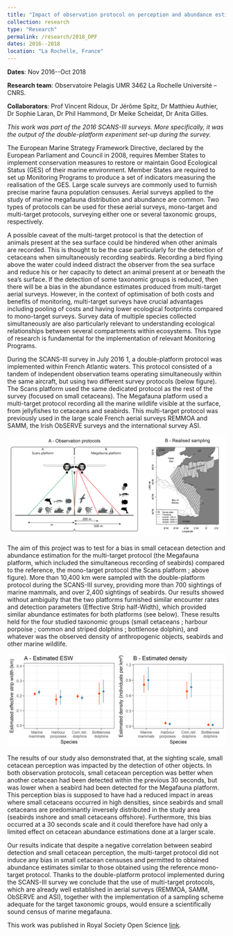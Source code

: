 ```yaml
---
title: "Impact of observation protocol on perception and abundance estimation of small cetaceans"
collection: research
type: "Research"
permalink: /research/2018_DPF
dates: 2016--2018
location: "La Rochelle, France"
---
```


**Dates**: Nov 2016--Oct 2018

**Research team**: Observatoire Pelagis UMR 3462 La Rochelle Université – CNRS. 

**Collaborators**: Prof Vincent Ridoux, Dr Jérôme Spitz, Dr Matthieu Authier, Dr Sophie Laran, Dr Phil Hammond, Dr Meike Scheidat, Dr Anita Gilles.

*This work was part of the 2016 SCANS-III surveys. More specifically, it was the output of the double-platform experiment set-up during the survey.*

The European Marine Strategy Framework Directive, declared by the European Parliament and Council in 2008, requires Member States to implement conservation measures to restore or maintain Good Ecological Status (GES) of their marine environment. Member States are required to set up Monitoring Programs to produce a set of indicators measuring the realisation of the GES. Large scale surveys are commonly used to furnish precise marine fauna population censuses. Aerial surveys applied to the study of marine megafauna distribution and abundance are common. Two types of protocols can be used for these aerial surveys, mono-target and multi-target protocols, surveying either one or several taxonomic groups, respectively.

A possible caveat of the multi-target protocol is that the detection of animals present at the sea surface could be hindered when other animals are recorded. This is thought to be the case particularly for the detection of cetaceans when simultaneously recording seabirds. Recording a bird flying above the water could indeed distract the observer from the sea surface and reduce his or her capacity to detect an animal present at or beneath the sea’s surface. If the detection of some taxonomic groups is reduced, then there will be a bias in the abundance estimates produced from multi-target aerial surveys. However, in the context of optimisation of both costs and benefits of monitoring, multi-target surveys have crucial advantages including pooling of costs and having lower ecological footprints compared to mono-target surveys. Survey data of multiple species collected simultaneously are also particularly relevant to understanding ecological relationships between several compartments within ecosystems. This type of research is fundamental for the implementation of relevant Monitoring Programs.

During the SCANS-III survey in July 2016 1, a double-platform protocol was implemented within French Atlantic waters. This protocol consisted of a tandem of independent observation teams operating simultaneously within the same aircraft, but using two different survey protocols (below figure). The Scans platform used the same dedicated protocol as the rest of the survey (focused on small cetaceans). The Megafauna platform used a multi-target protocol recording all the marine wildlife visible at the surface, from jellyfishes to cetaceans and seabirds. This multi-target protocol was previously used in the large scale French aerial surveys REMMOA and SAMM, the Irish ObSERVE surveys and the international survey ASI.

![Figure1](/images/Figure1_Resume_long_en.png)

The aim of this project was to test for a bias in small cetacean detection and abundance estimation for the multi-target protocol (the Megafauna platform, which included the simultaneous recording of seabirds) compared to the reference, the mono-target protocol (the Scans platform ; above figure). More than 10,400 km were sampled with the double-platform protocol during the SCANS-III survey, providing more than 700 sightings of marine mammals, and over 2,400 sightings of seabirds. Our results showed without ambiguity that the two platforms furnished similar encounter rates and detection parameters (Effective Strip half-Width), which provided similar abundance estimates for both platforms (see below). These results held for the four studied taxonomic groups (small cetaceans ; harbour porpoise ; common and striped dolphins ; bottlenose dolphin), and whatever was the observed density of anthropogenic objects, seabirds and other marine wildlife.

![Figure2](/images/SCANS3_Comparaison_platform_CDS_en.png)

The results of our study also demonstrated that, at the sighting scale, small cetacean perception was impacted by the detection of other objects. In both observation protocols, small cetacean perception was better when another cetacean had been detected within the previous 30 seconds, but was lower when a seabird had been detected for the Megafauna platform. This perception bias is supposed to have had a reduced impact in areas where small cetaceans occurred in high densities, since seabirds and small cetaceans are predominantly inversely distributed in the study area (seabirds inshore and small cetaceans offshore). Furthermore, this bias occurred at a 30 seconds scale and it could therefore  have had only a limited effect on cetacean abundance estimations done at a larger scale.

Our results indicate that despite a negative correlation between seabird detection and small cetacean perception, the multi-target protocol did not induce any bias in small cetacean censuses and permitted to obtained abundance estimates similar to those obtained using the reference mono-target protocol. Thanks to the double-platform protocol implemented during the SCANS-III survey we conclude that the use of multi-target protocols, which are already well established in aerial surveys (REMMOA, SAMM, ObSERVE and ASI), together with the implementation of a sampling scheme adequate for the target taxonomic groups, would ensure a scientifically sound census of marine megafauna.


This work was published in Royal Society Open Science [link](https://royalsocietypublishing.org/doi/10.1098/rsos.190296). 


